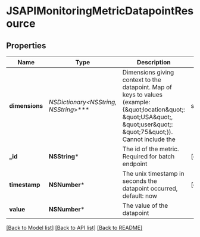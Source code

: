 # JSAPIMonitoringMetricDatapointResource

## Properties
Name | Type | Description | Notes
------------ | ------------- | ------------- | -------------
**dimensions** | **NSDictionary&lt;NSString*, NSString*&gt;*** | Dimensions giving context to the datapoint. Map of keys to values (example: {\&quot;location\&quot;: \&quot;USA\&quot;, \&quot;user\&quot;: \&quot;75\&quot;}). Cannot include the | symbol | [optional] 
**_id** | **NSString*** | The id of the metric. Required for batch endpoint | [optional] 
**timestamp** | **NSNumber*** | The unix timestamp in seconds the datapoint occurred, default: now | [optional] 
**value** | **NSNumber*** | The value of the datapoint | 

[[Back to Model list]](../README.md#documentation-for-models) [[Back to API list]](../README.md#documentation-for-api-endpoints) [[Back to README]](../README.md)


